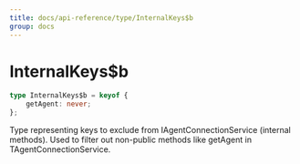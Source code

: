 ```yaml
---
title: docs/api-reference/type/InternalKeys$b
group: docs
---
```


# InternalKeys$b

```ts
type InternalKeys$b = keyof {
    getAgent: never;
};
```

Type representing keys to exclude from IAgentConnectionService (internal methods).
Used to filter out non-public methods like getAgent in TAgentConnectionService.
